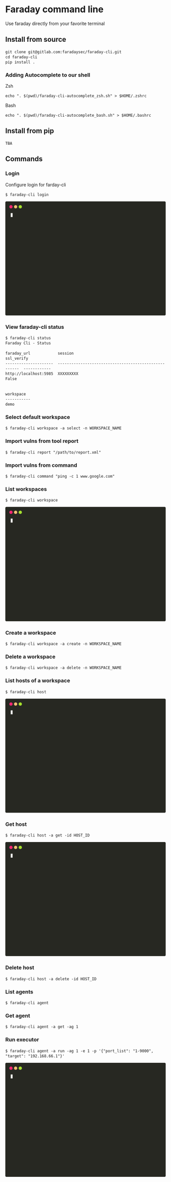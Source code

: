 # Faraday command line 
Use faraday directly from your favorite terminal


## Install from source
```shell script
git clone git@gitlab.com:faradaysec/faraday-cli.git
cd faraday-cli
pip install .
```

### Adding Autocomplete to our shell
Zsh
```
echo ". $(pwd)/faraday-cli-autocomplete_zsh.sh" > $HOME/.zshrc
```
Bash
```
echo ". $(pwd)/faraday-cli-autocomplete_bash.sh" > $HOME/.bashrc
```

## Install from pip

```
TBA
```

## Commands

### Login

Configure login for farday-cli

```shell script
$ faraday-cli login
```
![Example](./docs/login.svg)

### View faraday-cli status

```shell script
$ faraday-cli status
Faraday Cli - Status

faraday_url            session                                                ssl_verify
---------------------  -----------------------------------------------------  ------------
http://localhost:5985  XXXXXXXXX                                              False


workspace
-----------
demo
```

### Select default workspace

```shell script
$ faraday-cli workspace -a select -n WORKSPACE_NAME
```

### Import vulns from tool report

```shell script
$ faraday-cli report "/path/to/report.xml"
```

### Import vulns from command

```shell script
$ faraday-cli command "ping -c 1 www.google.com"
```

### List workspaces

```shell script
$ faraday-cli workspace
```
![Example](./docs/list_workspace.svg)

### Create a workspace

```shell script
$ faraday-cli workspace -a create -n WORKSPACE_NAME
```

### Delete a workspace

```shell script
$ faraday-cli workspace -a delete -n WORKSPACE_NAME
```

### List hosts of a workspace

```shell script
$ faraday-cli host
```
![Example](./docs/list_hosts.svg)

### Get host

```shell script
$ faraday-cli host -a get -id HOST_ID
```
![Example](./docs/get_host.svg)

### Delete host

```shell script
$ faraday-cli host -a delete -id HOST_ID
```

### List agents

```shell script
$ faraday-cli agent
```

### Get agent

```shell script
$ faraday-cli agent -a get -ag 1
```

### Run executor

```shell script
$ faraday-cli agent -a run -ag 1 -e 1 -p '{"port_list": "1-9000", "target": "192.168.66.1"}'
```

![Example](./docs/agent.svg)